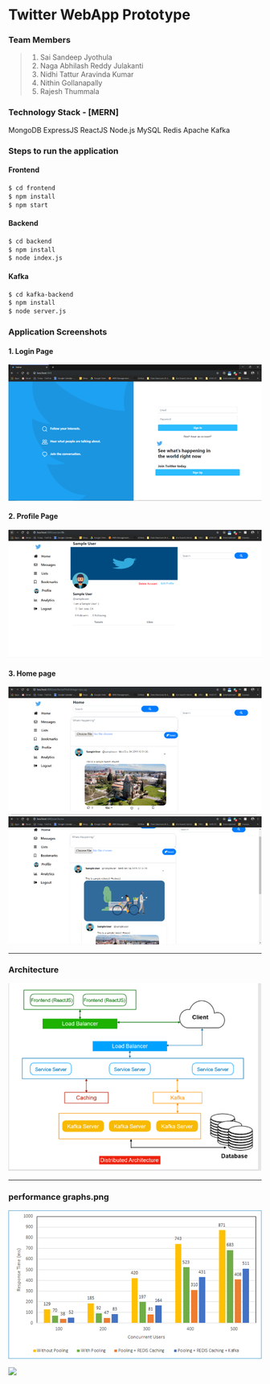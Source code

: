 # Twitter WebApp Prototype

### Team Members
> 1. Sai Sandeep Jyothula
> 2. Naga Abhilash Reddy Julakanti
> 3. Nidhi Tattur Aravinda Kumar
> 4. Nithin Gollanapally
> 5. Rajesh Thummala

### Technology Stack - [MERN]
MongoDB
ExpressJS
ReactJS
Node.js
MySQL
Redis
Apache Kafka

### Steps to run the application
#### Frontend
```sh
$ cd frontend
$ npm install
$ npm start
```
#### Backend
```sh
$ cd backend
$ npm install
$ node index.js
```
#### Kafka
```sh
$ cd kafka-backend 
$ npm install
$ node server.js
```

### Application Screenshots
#### 1. Login Page
![](images/login_page.png)

#### 2. Profile Page
![](images/profile.png)

#### 3. Home page
![](images/home1.png)
![](images/home2.png)

---

### Architecture

![](images/architecture.png)

---

### performance graphs.png

![](images/performance-graph-1.png)

![](images/performance-graph-2.png)
